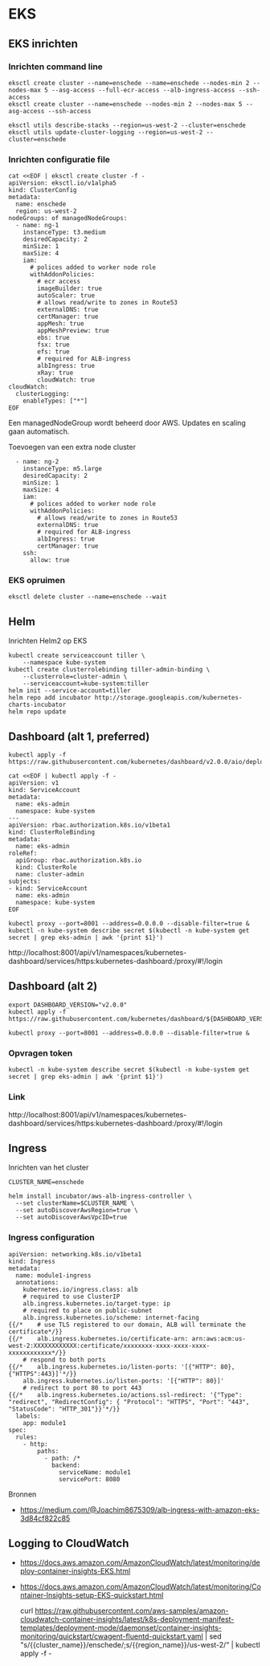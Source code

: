 # EKS

## EKS inrichten

### Inrichten command line

    eksctl create cluster --name=enschede --name=enschede --nodes-min 2 --nodes-max 5 --asg-access --full-ecr-access --alb-ingress-access --ssh-access
    eksctl create cluster --name=enschede --nodes-min 2 --nodes-max 5 --asg-access --ssh-access

    eksctl utils describe-stacks --region=us-west-2 --cluster=enschede
    eksctl utils update-cluster-logging --region=us-west-2 --cluster=enschede

### Inrichten configuratie file

    cat <<EOF | eksctl create cluster -f -
    apiVersion: eksctl.io/v1alpha5
    kind: ClusterConfig
    metadata:
      name: enschede
      region: us-west-2
    nodeGroups: of managedNodeGroups:
      - name: ng-1
        instanceType: t3.medium
        desiredCapacity: 2
        minSize: 1
        maxSize: 4
        iam:
          # polices added to worker node role
          withAddonPolicies:
            # ecr access
            imageBuilder: true
            autoScaler: true
            # allows read/write to zones in Route53
            externalDNS: true
            certManager: true
            appMesh: true
            appMeshPreview: true
            ebs: true
            fsx: true
            efs: true
            # required for ALB-ingress
            albIngress: true
            xRay: true
            cloudWatch: true
    cloudWatch:
      clusterLogging:
        enableTypes: ["*"]
    EOF
    
    
Een managedNodeGroup wordt beheerd door AWS. Updates en scaling gaan automatisch.
    
Toevoegen van een extra node cluster

      - name: ng-2
        instanceType: m5.large
        desiredCapacity: 2
        minSize: 1
        maxSize: 4
        iam:
          # polices added to worker node role
          withAddonPolicies:
            # allows read/write to zones in Route53
            externalDNS: true
            # required for ALB-ingress
            albIngress: true
            certManager: true
        ssh:
          allow: true


### EKS opruimen

    eksctl delete cluster --name=enschede --wait

## Helm
Inrichten Helm2 op EKS

    kubectl create serviceaccount tiller \
        --namespace kube-system
    kubectl create clusterrolebinding tiller-admin-binding \
        --clusterrole=cluster-admin \
        --serviceaccount=kube-system:tiller
    helm init --service-account=tiller
    helm repo add incubator http://storage.googleapis.com/kubernetes-charts-incubator
    helm repo update

## Dashboard (alt 1, preferred)

    kubectl apply -f https://raw.githubusercontent.com/kubernetes/dashboard/v2.0.0/aio/deploy/recommended.yaml
    
    cat <<EOF | kubectl apply -f -
    apiVersion: v1
    kind: ServiceAccount
    metadata:
      name: eks-admin
      namespace: kube-system
    ---
    apiVersion: rbac.authorization.k8s.io/v1beta1
    kind: ClusterRoleBinding
    metadata:
      name: eks-admin
    roleRef:
      apiGroup: rbac.authorization.k8s.io
      kind: ClusterRole
      name: cluster-admin
    subjects:
    - kind: ServiceAccount
      name: eks-admin
      namespace: kube-system
    EOF

    kubectl proxy --port=8001 --address=0.0.0.0 --disable-filter=true &
    kubectl -n kube-system describe secret $(kubectl -n kube-system get secret | grep eks-admin | awk '{print $1}')

http://localhost:8001/api/v1/namespaces/kubernetes-dashboard/services/https:kubernetes-dashboard:/proxy/#!/login


## Dashboard (alt 2)

    export DASHBOARD_VERSION="v2.0.0"    
    kubectl apply -f https://raw.githubusercontent.com/kubernetes/dashboard/${DASHBOARD_VERSION}/aio/deploy/recommended.yaml

    kubectl proxy --port=8001 --address=0.0.0.0 --disable-filter=true &

### Opvragen token

    kubectl -n kube-system describe secret $(kubectl -n kube-system get secret | grep eks-admin | awk '{print $1}')

### Link

http://localhost:8001/api/v1/namespaces/kubernetes-dashboard/services/https:kubernetes-dashboard:/proxy/#!/login

## Ingress
Inrichten van het cluster

    CLUSTER_NAME=enschede
    
    helm install incubator/aws-alb-ingress-controller \
      --set clusterName=$CLUSTER_NAME \
      --set autoDiscoverAwsRegion=true \
      --set autoDiscoverAwsVpcID=true

### Ingress configuration

    apiVersion: networking.k8s.io/v1beta1
    kind: Ingress
    metadata:
      name: module1-ingress
      annotations:
        kubernetes.io/ingress.class: alb
        # required to use ClusterIP
        alb.ingress.kubernetes.io/target-type: ip
        # required to place on public-subnet
        alb.ingress.kubernetes.io/scheme: internet-facing
    {{/*    # use TLS registered to our domain, ALB will terminate the certificate*/}}
    {{/*    alb.ingress.kubernetes.io/certificate-arn: arn:aws:acm:us-west-2:XXXXXXXXXXXX:certificate/xxxxxxxx-xxxx-xxxx-xxxx-xxxxxxxxxxxx*/}}
        # respond to both ports
    {{/*    alb.ingress.kubernetes.io/listen-ports: '[{"HTTP": 80}, {"HTTPS":443}]'*/}}
        alb.ingress.kubernetes.io/listen-ports: '[{"HTTP": 80}]'
        # redirect to port 80 to port 443
    {{/*    alb.ingress.kubernetes.io/actions.ssl-redirect: '{"Type": "redirect", "RedirectConfig": { "Protocol": "HTTPS", "Port": "443", "StatusCode": "HTTP_301"}}'*/}}
      labels:
        app: module1
    spec:
      rules:
        - http:
            paths:
              - path: /*
                backend:
                  serviceName: module1
                  servicePort: 8080


Bronnen

- https://medium.com/@Joachim8675309/alb-ingress-with-amazon-eks-3d84cf822c85

## Logging to CloudWatch
- https://docs.aws.amazon.com/AmazonCloudWatch/latest/monitoring/deploy-container-insights-EKS.html
- https://docs.aws.amazon.com/AmazonCloudWatch/latest/monitoring/Container-Insights-setup-EKS-quickstart.html


    curl https://raw.githubusercontent.com/aws-samples/amazon-cloudwatch-container-insights/latest/k8s-deployment-manifest-templates/deployment-mode/daemonset/container-insights-monitoring/quickstart/cwagent-fluentd-quickstart.yaml | sed "s/{{cluster_name}}/enschede/;s/{{region_name}}/us-west-2/" | kubectl apply -f -


